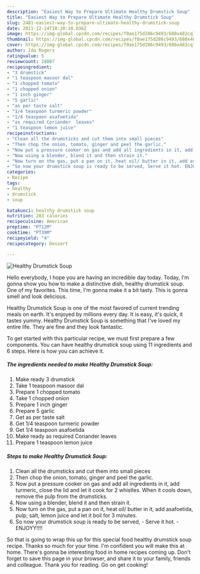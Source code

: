```yaml
---
description: "Easiest Way to Prepare Ultimate Healthy Drumstick Soup"
title: "Easiest Way to Prepare Ultimate Healthy Drumstick Soup"
slug: 2481-easiest-way-to-prepare-ultimate-healthy-drumstick-soup
date: 2021-12-24T18:20:10.036Z
image: https://img-global.cpcdn.com/recipes/f0ae175d286c9493/680x482cq70/healthy-drumstick-soup-recipe-main-photo.jpg
thumbnail: https://img-global.cpcdn.com/recipes/f0ae175d286c9493/680x482cq70/healthy-drumstick-soup-recipe-main-photo.jpg
cover: https://img-global.cpcdn.com/recipes/f0ae175d286c9493/680x482cq70/healthy-drumstick-soup-recipe-main-photo.jpg
author: Ida Rogers
ratingvalue: 5
reviewcount: 28007
recipeingredient:
- "3 drumstick"
- "1 teaspoon masoor dal"
- "1 chopped tomato"
- "1 chopped onion"
- "1 inch ginger"
- "5 garlic"
- "as per taste salt"
- "1/4 teaspoon turmeric powder"
- "1/4 teaspoon asafoetida"
- "as required Coriander  leaves"
- "1 teaspoon lemon juice"
recipeinstructions:
- "Clean all the drumsticks and cut them into small pieces"
- "Then chop the onion, tomato, ginger and peel the garlic."
- "Now put a pressure cooker on gas and add all ingredients in it, add turmeric, close the lid and let it cook for 2 whistles. When it cools down, remove the pulp from the drumsticks."
- "Now using a blender, blend it and then strain it."
- "Now turn on the gas, put a pan on it, heat oil/ butter in it, add asafoetida, pulp, salt, lemon juice and let it boil for 3 minutes."
- "So now your drumstick soup is ready to be served, Serve it hot. ENJOYY!!!!"
categories:
- Recipe
tags:
- healthy
- drumstick
- soup

katakunci: healthy drumstick soup 
nutrition: 283 calories
recipecuisine: American
preptime: "PT12M"
cooktime: "PT39M"
recipeyield: "4"
recipecategory: Dessert

---
```



![Healthy Drumstick Soup](https://img-global.cpcdn.com/recipes/f0ae175d286c9493/680x482cq70/healthy-drumstick-soup-recipe-main-photo.jpg)

Hello everybody, I hope you are having an incredible day today. Today, I'm gonna show you how to make a distinctive dish, healthy drumstick soup. One of my favorites. This time, I'm gonna make it a bit tasty. This is gonna smell and look delicious.

Healthy Drumstick Soup is one of the most favored of current trending meals on earth. It's enjoyed by millions every day. It is easy, it's quick, it tastes yummy. Healthy Drumstick Soup is something that I've loved my entire life. They are fine and they look fantastic.




To get started with this particular recipe, we must first prepare a few components. You can have healthy drumstick soup using 11 ingredients and 6 steps. Here is how you can achieve it.

<!--inarticleads1-->

##### The ingredients needed to make Healthy Drumstick Soup:

1. Make ready 3 drumstick
1. Take 1 teaspoon masoor dal
1. Prepare 1 chopped tomato
1. Take 1 chopped onion
1. Prepare 1 inch ginger
1. Prepare 5 garlic
1. Get as per taste salt
1. Get 1/4 teaspoon turmeric powder
1. Get 1/4 teaspoon asafoetida
1. Make ready as required Coriander  leaves
1. Prepare 1 teaspoon lemon juice




<!--inarticleads2-->

##### Steps to make Healthy Drumstick Soup:

1. Clean all the drumsticks and cut them into small pieces
1. Then chop the onion, tomato, ginger and peel the garlic.
1. Now put a pressure cooker on gas and add all ingredients in it, add turmeric, close the lid and let it cook for 2 whistles. When it cools down, remove the pulp from the drumsticks.
1. Now using a blender, blend it and then strain it.
1. Now turn on the gas, put a pan on it, heat oil/ butter in it, add asafoetida, pulp, salt, lemon juice and let it boil for 3 minutes.
1. So now your drumstick soup is ready to be served, - Serve it hot. - ENJOYY!!!!




So that is going to wrap this up for this special food healthy drumstick soup recipe. Thanks so much for your time. I'm confident you will make this at home. There's gonna be interesting food in home recipes coming up. Don't forget to save this page in your browser, and share it to your family, friends and colleague. Thank you for reading. Go on get cooking!
